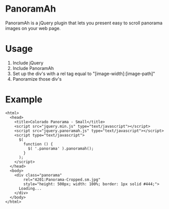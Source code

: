 # PanoramAh

PanoramAh is a jQuery plugin that lets you present easy to scroll panorama images on your web page.

# Usage

1. Include jQuery
2. Include PanoramAh
3. Set up the div's with a rel tag equal to "[image-width]:[image-path]"
4. Panoramize those div's

# Example

    <html>
      <head>
        <title>Colorado Panorama - Small</title>
        <script src="jquery.min.js" type="text/javascript"></script>
        <script src="jquery.panoramah.js" type="text/javascript"></script>
        <script type="text/javascript">
          $(
            function () {
              $( '.panorama' ).panoramah();
            }
          );
        </script>
      </head>
      <body>
        <div class="panorama"
            rel="4201:Panorama-Cropped.sm.jpg"
            style="height: 500px; width: 100%; border: 1px solid #444;">
          Loading...
        </div>
      </body>
    </html>